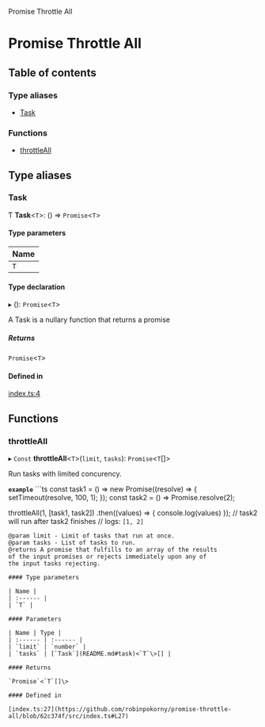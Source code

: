 Promise Throttle All

# Promise Throttle All

## Table of contents

### Type aliases

- [Task](README.md#task)

### Functions

- [throttleAll](README.md#throttleall)

## Type aliases

### Task

Ƭ **Task**<`T`\>: () => `Promise`<`T`\>

#### Type parameters

| Name |
| :------ |
| `T` |

#### Type declaration

▸ (): `Promise`<`T`\>

A Task is a nullary function that returns a promise

##### Returns

`Promise`<`T`\>

#### Defined in

[index.ts:4](https://github.com/robinpokorny/promise-throttle-all/blob/62c374f/src/index.ts#L4)

## Functions

### throttleAll

▸ `Const` **throttleAll**<`T`\>(`limit`, `tasks`): `Promise`<`T`[]\>

Run tasks with limited concurency.

**`example`** ```ts
const task1 = () => new Promise((resolve) => {
  setTimeout(resolve, 100, 1);
});
const task2 = () => Promise.resolve(2);

throttleAll(1, [task1, task2])
  .then((values) => { console.log(values) });
// task2 will run after task2 finishes
// logs: `[1, 2]`
```
@param limit - Limit of tasks that run at once.
@param tasks - List of tasks to run.
@returns A promise that fulfills to an array of the results
of the input promises or rejects immediately upon any of
the input tasks rejecting.

#### Type parameters

| Name |
| :------ |
| `T` |

#### Parameters

| Name | Type |
| :------ | :------ |
| `limit` | `number` |
| `tasks` | [`Task`](README.md#task)<`T`\>[] |

#### Returns

`Promise`<`T`[]\>

#### Defined in

[index.ts:27](https://github.com/robinpokorny/promise-throttle-all/blob/62c374f/src/index.ts#L27)
